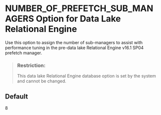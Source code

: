 <!-- loio421cc329e0ca4f078f79696e9c23e6bf -->

# NUMBER\_OF\_PREFETCH\_SUB\_MANAGERS Option for Data Lake Relational Engine

Use this option to assign the number of sub-managers to assist with performance tuning in the pre-data lake Relational Engine v16.1 SP04 prefetch manager.



> ### Restriction:  
> This data lake Relational Engine database option is set by the system and cannot be changed.



<a name="loio421cc329e0ca4f078f79696e9c23e6bf__iq_refso_855"/>

## Default

8

